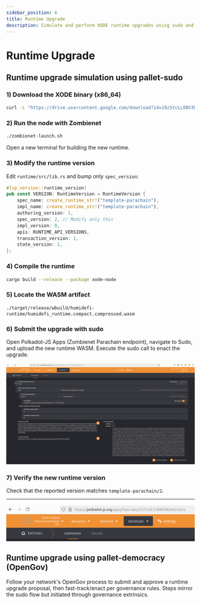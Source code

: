 ```yaml
---
sidebar_position: 6
title: Runtime Upgrade
description: Simulate and perform XODE runtime upgrades using sudo and OpenGov
---
```


# Runtime Upgrade

## Runtime upgrade simulation using pallet-sudo

### 1) Download the XODE binary (x86_64)

```bash
curl -L "https://drive.usercontent.google.com/download?id=10zStcLL08V3hiCy507CBXMCKCb2VFQsM&confirm=xxx" -o xode-node
```

### 2) Run the node with Zombienet

```bash
./zombienet-launch.sh
```

Open a new terminal for building the new runtime.

### 3) Modify the runtime version

Edit `runtime/src/lib.rs` and bump only `spec_version`:

```rust
#[sp_version::runtime_version]
pub const VERSION: RuntimeVersion = RuntimeVersion {
    spec_name: create_runtime_str!("template-parachain"),
    impl_name: create_runtime_str!("template-parachain"),
    authoring_version: 1,
    spec_version: 2, // Modify only this
    impl_version: 0,
    apis: RUNTIME_API_VERSIONS,
    transaction_version: 1,
    state_version: 1,
};
```

### 4) Compile the runtime

```bash
cargo build --release --package xode-node
```

### 5) Locate the WASM artifact

```text
./target/release/wbuild/humidefi-runtime/humidefi_runtime.compact.compressed.wasm
```

### 6) Submit the upgrade with sudo

Open Polkadot-JS Apps (Zombienet Parachain endpoint), navigate to Sudo, and upload the new runtime WASM. Execute the sudo call to enact the upgrade.

![Upload](./img/upload.png)

### 7) Verify the new runtime version

Check that the reported version matches `template-parachain/2`.

---
![Result](./img/result.png)

## Runtime upgrade using pallet-democracy (OpenGov)

Follow your network's OpenGov process to submit and approve a runtime upgrade proposal, then fast-track/enact per governance rules. Steps mirror the sudo flow but initiated through governance extrinsics.


